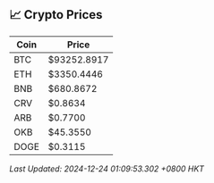 ## 📈 Crypto Prices

| Coin | Price |
| ---- | ----- |
| BTC | $93252.8917 |
| ETH | $3350.4446 |
| BNB | $680.8672 |
| CRV | $0.8634 |
| ARB | $0.7700 |
| OKB | $45.3550 |
| DOGE | $0.3115 |

_Last Updated: 2024-12-24 01:09:53.302 +0800 HKT_